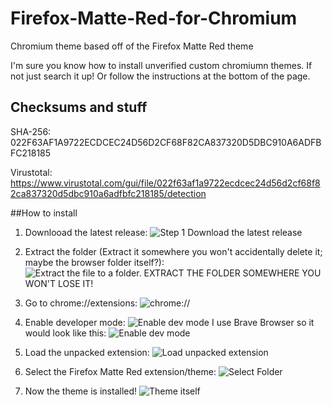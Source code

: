# Firefox-Matte-Red-for-Chromium
Chromium theme based off of the Firefox Matte Red theme

I'm sure you know how to install unverified custom chromiumn themes. If not just search it up! 
Or follow the instructions at the bottom of the page. 

## Checksums and stuff
SHA-256: 022F63AF1A9722ECDCEC24D56D2CF68F82CA837320D5DBC910A6ADFBFC218185 

Virustotal:
https://www.virustotal.com/gui/file/022f63af1a9722ecdcec24d56d2cf68f82ca837320d5dbc910a6adfbfc218185/detection

##How to install
1. Downlooad the latest release:
   ![Step 1 Download the latest release](https://i.ibb.co/CV0Hzdd/image.png)
   
2. Extract the folder (Extract it somewhere you won't accidentally delete it; maybe the browser folder itself?):
   ![Extract the file to a folder. EXTRACT THE FOLDER SOMEWHERE YOU WON'T LOSE IT!](https://i.ibb.co/XjKPTmr/image.png)
   
3. Go to chrome://extensions:
   ![chrome://](https://i.ibb.co/pKN4M5t/image.png)
   
4. Enable developer mode:
   ![Enable dev mode](https://i.ibb.co/t8JDNJP/image.png)
   I use Brave Browser so it would look like this:
   ![Enable dev mode](https://i.ibb.co/4Jfrph8/image.png)
   
5. Load the unpacked extension:
   ![Load unpacked extension](https://i.ibb.co/Yc2sp1t/image.png)
   
6. Select the Firefox Matte Red extension/theme:
   ![Select Folder](https://i.ibb.co/DGrvTcG/image.png)

7. Now the theme is installed! 
   ![Theme itself](https://i.ibb.co/cX1gmR1/image.png)
